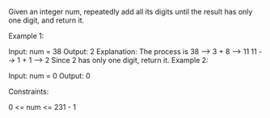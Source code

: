 Given an integer num, repeatedly add all its digits until the result has only one digit, and return it.

Example 1:

Input: num = 38
Output: 2
Explanation: The process is
38 --> 3 + 8 --> 11
11 --> 1 + 1 --> 2
Since 2 has only one digit, return it.
Example 2:

Input: num = 0
Output: 0

Constraints:

0 <= num <= 231 - 1
